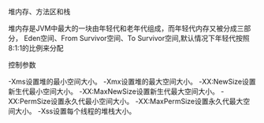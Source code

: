 堆内存、方法区和栈

堆内存是JVM中最大的一块由年轻代和老年代组成，而年轻代内存又被分成三部分，
Eden空间、From Survivor空间、To Survivor空间,默认情况下年轻代按照8:1:1的比例来分配

控制参数

-Xms设置堆的最小空间大小。
-Xmx设置堆的最大空间大小。
-XX:NewSize设置新生代最小空间大小。
-XX:MaxNewSize设置新生代最大空间大小。
-XX:PermSize设置永久代最小空间大小。
-XX:MaxPermSize设置永久代最大空间大小。
-Xss设置每个线程的堆栈大小。